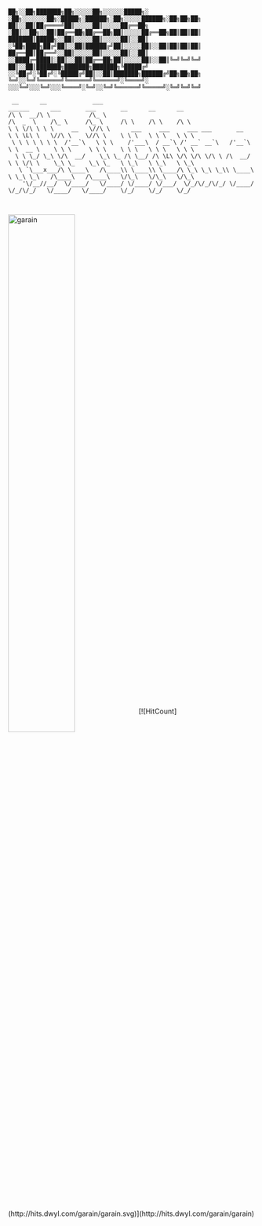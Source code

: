 ```

██╗░░██╗███████╗██╗░░░░░██╗░░░░░░█████╗░  ░██╗░░░░░░░██╗░█████╗░██████╗░██╗░░░░░██████╗░██╗██╗██╗
██║░░██║██╔════╝██║░░░░░██║░░░░░██╔══██╗  ░██║░░██╗░░██║██╔══██╗██╔══██╗██║░░░░░██╔══██╗██║██║██║
███████║█████╗░░██║░░░░░██║░░░░░██║░░██║  ░╚██╗████╗██╔╝██║░░██║██████╔╝██║░░░░░██║░░██║██║██║██║
██╔══██║██╔══╝░░██║░░░░░██║░░░░░██║░░██║  ░░████╔═████║░██║░░██║██╔══██╗██║░░░░░██║░░██║╚═╝╚═╝╚═╝
██║░░██║███████╗███████╗███████╗╚█████╔╝  ░░╚██╔╝░╚██╔╝░╚█████╔╝██║░░██║███████╗██████╔╝██╗██╗██╗
╚═╝░░╚═╝╚══════╝╚══════╝╚══════╝░╚════╝░  ░░░╚═╝░░░╚═╝░░░╚════╝░╚═╝░░╚═╝╚══════╝╚═════╝░╚═╝╚═╝╚═╝

 __      __             ___                                                       ______      ___       ___       __      __      __     
/\ \  __/\ \           /\_ \                                                     /\  _  \    /\_ \     /\_ \     /\ \    /\ \    /\ \    
\ \ \/\ \ \ \     __   \//\ \      ___     ___     ___ ___       __              \ \ \L\ \   \//\ \    \//\ \    \ \ \   \ \ \   \ \ \   
 \ \ \ \ \ \ \  /'__`\   \ \ \    /'___\  / __`\ /' __` __`\   /'__`\             \ \  __ \    \ \ \     \ \ \    \ \ \   \ \ \   \ \ \  
  \ \ \_/ \_\ \/\  __/    \_\ \_ /\ \__/ /\ \L\ \/\ \/\ \/\ \ /\  __/              \ \ \/\ \    \_\ \_    \_\ \_   \ \_\   \ \_\   \ \_\ 
   \ `\___x___/\ \____\   /\____\\ \____\\ \____/\ \_\ \_\ \_\\ \____\              \ \_\ \_\   /\____\   /\____\   \/\_\   \/\_\   \/\_\
    '\/__//__/  \/____/   \/____/ \/____/ \/___/  \/_/\/_/\/_/ \/____/               \/_/\/_/   \/____/   \/____/    \/_/    \/_/    \/_/
                                                                                                                                         
                                                                                                                                         
```
<img align="center" width="52%"  src="https://github-readme-stats.vercel.app/api?username=garain&show_icons=true&hide_border=true" alt="garain" />
[![HitCount](http://hits.dwyl.com/garain/garain.svg)](http://hits.dwyl.com/garain/garain)
<!--
**garain/garain** is a ✨ _special_ ✨ repository because its `README.md` (this file) appears on your GitHub profile.

Here are some ideas to get you started:

- 🔭 I’m currently working on ...
- 🌱 I’m currently learning ...
- 👯 I’m looking to collaborate on ...
- 🤔 I’m looking for help with ...
- 💬 Ask me about ...
- 📫 How to reach me: ...
- 😄 Pronouns: ...
- ⚡ Fun fact: ...
-->
